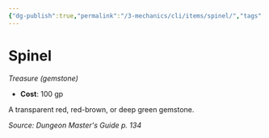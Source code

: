 ```yaml
---
{"dg-publish":true,"permalink":"/3-mechanics/cli/items/spinel/","tags":["ttrpg-cli/compendium/src/5e/dmg","ttrpg-cli/item/gear/treasure-gemstone","ttrpg-cli/item/rarity/none"]}
---
```


# Spinel
*Treasure (gemstone)*  


- **Cost**: 100 gp

A transparent red, red-brown, or deep green gemstone.

*Source: Dungeon Master's Guide p. 134*